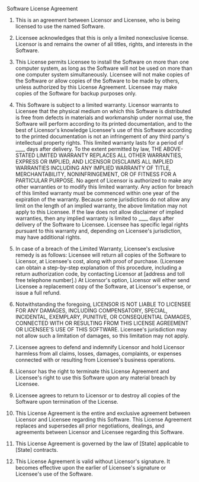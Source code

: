 Software License Agreement

1. This is an agreement between Licensor and Licensee, who is being licensed to use the named Software.

2. Licensee acknowledges that this is only a limited nonexclusive license. Licensor is and remains the owner of all titles, rights, and interests in the Software.

3. This License permits Licensee to install the Software on more than one computer system, as long as the Software will not be used on more than one computer system simultaneously. Licensee will not make copies of the Software or allow copies of the Software to be made by others, unless authorized by this License Agreement. Licensee may make copies of the Software for backup purposes only.

4. This Software is subject to a limited warranty. Licensor warrants to Licensee that the physical medium on which this Software is distributed is free from defects in materials and workmanship under normal use, the Software will perform according to its printed documentation, and to the best of Licensor's knowledge Licensee's use of this Software according to the printed documentation is not an infringement of any third party's intellectual property rights. This limited warranty lasts for a period of ____ days after delivery. To the extent permitted by law, THE ABOVE-STATED LIMITED WARRANTY REPLACES ALL OTHER WARRANTIES, EXPRESS OR IMPLIED, AND LICENSOR DISCLAIMS ALL IMPLIED WARRANTIES INCLUDING ANY IMPLIED WARRANTY OF TITLE, MERCHANTABILITY, NONINFRINGEMENT, OR OF FITNESS FOR A PARTICULAR PURPOSE. No agent of Licensor is authorized to make any other warranties or to modify this limited warranty. Any action for breach of this limited warranty must be commenced within one year of the expiration of the warranty. Because some jurisdictions do not allow any limit on the length of an implied warranty, the above limitation may not apply to this Licensee. If the law does not allow disclaimer of implied warranties, then any implied warranty is limited to ____ days after delivery of the Software to Licensee. Licensee has specific legal rights pursuant to this warranty and, depending on Licensee's jurisdiction, may have additional rights.

5. In case of a breach of the Limited Warranty, Licensee's exclusive remedy is as follows: Licensee will return all copies of the Software to Licensor, at Licensee's cost, along with proof of purchase. (Licensee can obtain a step-by-step explanation of this procedure, including a return authorization code, by contacting Licensor at [address and toll free telephone number].) At Licensor's option, Licensor will either send Licensee a replacement copy of the Software, at Licensor's expense, or issue a full refund.

6. Notwithstanding the foregoing, LICENSOR IS NOT LIABLE TO LICENSEE FOR ANY DAMAGES, INCLUDING COMPENSATORY, SPECIAL, INCIDENTAL, EXEMPLARY, PUNITIVE, OR CONSEQUENTIAL DAMAGES, CONNECTED WITH OR RESULTING FROM THIS LICENSE AGREEMENT OR LICENSEE'S USE OF THIS SOFTWARE. Licensee's jurisdiction may not allow such a limitation of damages, so this limitation may not apply.

7. Licensee agrees to defend and indemnify Licensor and hold Licensor harmless from all claims, losses, damages, complaints, or expenses connected with or resulting from Licensee's business operations.

8. Licensor has the right to terminate this License Agreement and Licensee's right to use this Software upon any material breach by Licensee.

9. Licensee agrees to return to Licensor or to destroy all copies of the Software upon termination of the License.

10. This License Agreement is the entire and exclusive agreement between Licensor and Licensee regarding this Software. This License Agreement replaces and supersedes all prior negotiations, dealings, and agreements between Licensor and Licensee regarding this Software.

11. This License Agreement is governed by the law of [State] applicable to [State] contracts.

12. This License Agreement is valid without Licensor's signature. It becomes effective upon the earlier of Licensee's signature or Licensee's use of the Software.
